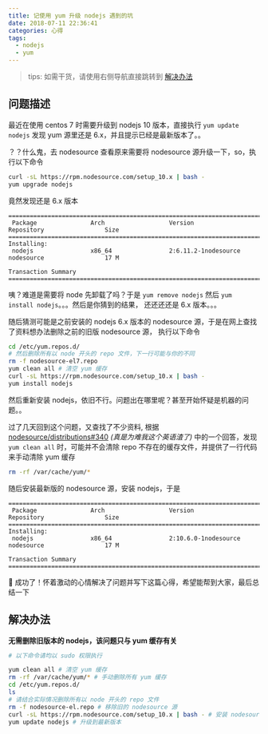```yaml
---
title: 记使用 yum 升级 nodejs 遇到的坑
date: 2018-07-11 22:36:41
categories: 心得
tags:
  - nodejs
  - yum
---
```


> tips: 如需干货，请使用右侧导航直接跳转到 [解决办法](#解决办法)

## 问题描述

最近在使用 centos 7 时需要升级到 nodejs 10 版本，直接执行 `yum update nodejs` 发现 yum 源里还是 6.x，并且提示已经是最新版本了。。

？？什么鬼，去 nodesource 查看原来需要将 nodesource 源升级一下，so，执行以下命令

``` bash
curl -sL https://rpm.nodesource.com/setup_10.x | bash -
yum upgrade nodejs
```

竟然发现还是 6.x 版本

```
====================================================================================================================
 Package               Arch                  Version                                Repository                 Size
====================================================================================================================
Installing:
 nodejs                x86_64                2:6.11.2-1nodesource                   nodesource                 17 M

Transaction Summary
====================================================================================================================
```

咦？难道是需要将 node 先卸载了吗？于是 `yum remove nodejs` 然后 `yum install nodejs`。。。然后是你猜到的结果，
还还还还是 6.x 版本。。。

<!-- more -->

随后猜测可能是之前安装的 nodejs 6.x 版本的 nodesource 源，于是在网上查找了资料想办法删除之前的旧版 nodesource 源，
执行以下命令

``` bash
cd /etc/yum.repos.d/
# 然后删除所有以 node 开头的 repo 文件，下一行可能与你的不同
rm -f nodesource-el7.repo
yum clean all # 清空 yum 缓存
curl -sL https://rpm.nodesource.com/setup_10.x | bash -
yum install nodejs
```

然后重新安装 nodejs，依旧不行。问题出在哪里呢？甚至开始怀疑是机器的问题。。

过了几天回到这个问题，又查找了不少资料, 根据
[nodesource/distributions#340](https://github.com/nodesource/distributions/issues/340#issuecomment-251417163)
_(真是为难我这个英语渣了)_ 中的一个回答，发现 `yum clean all` 时，可能并不会清除 repo 不存在的缓存文件，并提供了一行代码来手动清除 yum 缓存

``` bash
rm -rf /var/cache/yum/*
```

随后安装最新版的 nodesource 源，安装 nodejs，于是

```
====================================================================================================================
 Package               Arch                  Version                                Repository                 Size
====================================================================================================================
Installing:
 nodejs                x86_64                2:10.6.0-1nodesource                   nodesource                 17 M

Transaction Summary
====================================================================================================================
```

🎉 成功了！怀着激动的心情解决了问题并写下这篇心得，希望能帮到大家，最后总结一下

## 解决办法

**无需删除旧版本的 nodejs，该问题只与 yum 缓存有关**

``` bash
# 以下命令请均以 sudo 权限执行

yum clean all # 清空 yum 缓存
rm -rf /var/cache/yum/* # 手动删除所有 yum 缓存
cd /etc/yum.repos.d/
ls
# 请结合实际情况删除所有以 node 开头的 repo 文件
rm -f nodesource-el.repo # 移除旧的 nodesource 源
curl -sL https://rpm.nodesource.com/setup_10.x | bash - # 安装 nodesource 源
yum update nodejs # 升级到最新版本
```
